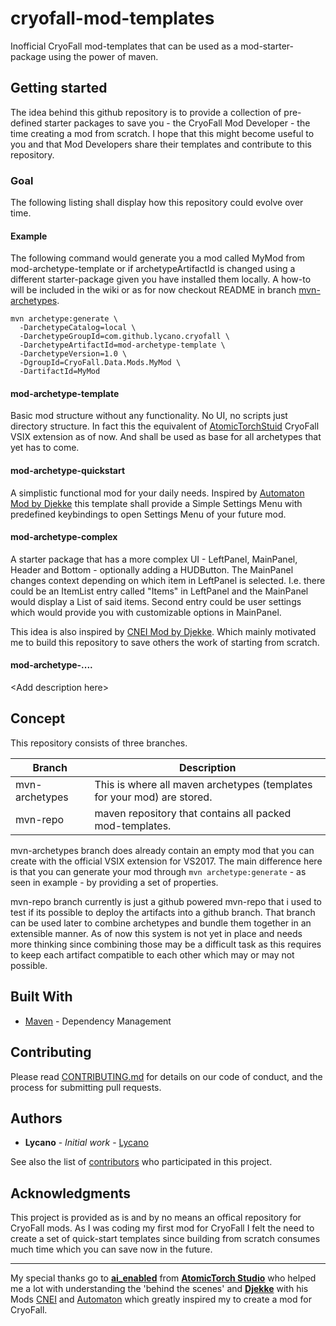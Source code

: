 # cryofall-mod-templates
Inofficial CryoFall mod-templates that can be used as a mod-starter-package using the power of maven.

## Getting started

The idea behind this github repository is to provide a collection of pre-defined starter packages to save you - the CryoFall Mod Developer - the time creating a mod from scratch. I hope that this might become useful to you and that Mod Developers share their templates and contribute to this repository.

### Goal

The following listing shall display how this repository could evolve over time.

#### Example
The following command would generate you a mod called MyMod from mod-archetype-template or if archetypeArtifactId is changed using a different starter-package given you have installed them locally. A how-to will be included in the wiki or as for now checkout README in branch [mvn-archetypes](https://github.com/lycano/cryofall-mod-templates/tree/mvn-archetypes).

```
mvn archetype:generate \
  -DarchetypeCatalog=local \
  -DarchetypeGroupId=com.github.lycano.cryofall \
  -DarchetypeArtifactId=mod-archetype-template \
  -DarchetypeVersion=1.0 \
  -DgroupId=CryoFall.Data.Mods.MyMod \
  -DartifactId=MyMod
```

#### mod-archetype-template
Basic mod structure without any functionality. No UI, no scripts just directory structure. In fact this the equivalent of [AtomicTorchStuid](https://github.com/AtomicTorchStudio/) CryoFall VSIX extension as of now. And shall be used as base for all archetypes that yet has to come.

#### mod-archetype-quickstart
A simplistic functional mod for your daily needs. Inspired by [Automaton Mod by Djekke](http://forums.atomictorch.com/index.php?topic=1097.0) this template shall provide a Simple Settings Menu with predefined keybindings to open Settings Menu of your future mod. 

#### mod-archetype-complex
A starter package that has a more complex UI - LeftPanel, MainPanel, Header and Bottom - optionally adding a HUDButton. The MainPanel changes context depending on which item in LeftPanel is selected. I.e. there could be an ItemList entry called "Items" in LeftPanel and the MainPanel would display a List of said items. Second entry could be user settings which would provide you with customizable options in MainPanel.

This idea is also inspired by [CNEI Mod by Djekke](http://forums.atomictorch.com/index.php?topic=1108.0). Which mainly motivated me to build this repository to save others the work of starting from scratch.

#### mod-archetype-....
\<Add description here>

## Concept

This repository consists of three branches.

| Branch | Description |
| --- | --- |
| mvn-archetypes | This is where all maven archetypes (templates for your mod) are stored. |
| mvn-repo | maven repository that contains all packed mod-templates. |

mvn-archetypes branch does already contain an empty mod that you can create with the official VSIX extension for VS2017. The main difference here is that you can generate your mod through `mvn archetype:generate` - as seen in example - by providing a set of properties.

mvn-repo branch currently is just a github powered mvn-repo that i used to test if its possible to deploy the  artifacts into a github branch. That branch can be used later to combine archetypes and bundle them together in an extensible manner. As of now this system is not yet in place and needs more thinking since combining those may be a difficult task as this requires to keep each artifact compatible to each other which may or may not possible.

## Built With

* [Maven](https://maven.apache.org/) - Dependency Management

## Contributing

Please read [CONTRIBUTING.md](https://github.com/lycano/cryofall-mod-templates/blob/master/CONTRIBUTING.md) for details on our code of conduct, and the process for submitting pull requests.

## Authors

* **Lycano** - *Initial work* - [Lycano](https://github.com/lycano)

See also the list of [contributors](https://github.com/your/project/contributors) who participated in this project.

## Acknowledgments

This project is provided as is and by no means an offical repository for CryoFall mods. As I was coding my first mod for CryoFall I felt the need to create a set of quick-start templates since building from scratch consumes much time which you can save now in the future.
 

---
My special thanks go to [**ai_enabled**](https://github.com/aienabled) from [**AtomicTorch Studio**](http://atomictorch.com/) who helped me a lot with understanding the 'behind the scenes' and [**Djekke**](https://github.com/Djekke) with his Mods [CNEI](https://github.com/Djekke/CNEI) and [Automaton](https://github.com/Djekke/Automaton) which greatly inspired my to create a mod for CryoFall.
